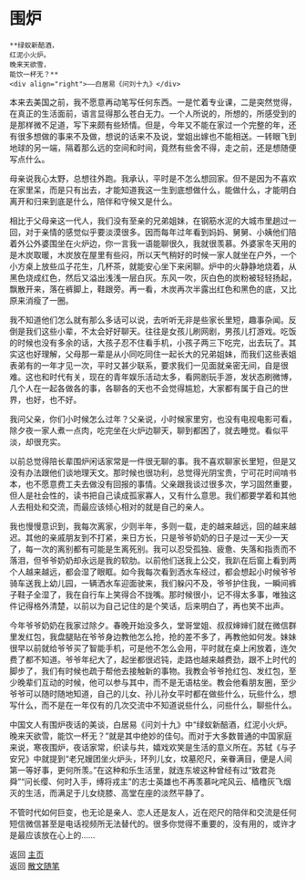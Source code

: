 # 围炉

```{tip} 
**绿蚁新醅酒，  
红泥小火炉。  
晚来天欲雪，  
能饮一杯无？**     
<div align="right">——白居易《问刘十九》</div>
```

本来去美国之前，我不愿意再动笔写任何东西。一是忙着专业课，二是突然觉得，在真正的生活面前，语言显得那么苍白无力。一个人所说的，所想的，所感受到的是那样微不足道，写下来颇有些矫情。但是，今年又不能在家过一个完整的年，还有很多想做的事来不及做，想说的话来不及说，堂姐出嫁也不能相送。一转眼飞到地球的另一端，隔着那么远的空间和时间，竟然有些舍不得，走之前，还是想随便写点什么。

母亲说我心太野，总想往外跑。我承认，平时是不怎么想回家。但不是因为不喜欢在家里呆，而是只有出去，才能知道我这一生到底想做什么，能做什么，才能明白离开和归来到底是什么，陪伴和守候又是什么。

相比于父母亲这一代人，我们没有至亲的兄弟姐妹，在钢筋水泥的大城市里趟过一回，对于亲情的感觉似乎要淡漠很多。因而每年过年看到妈妈、舅舅、小姨他们陪着外公外婆围坐在火炉边，你一言我一语能聊很久，我就很羡慕。外婆家冬天用的是木炭取暖，木炭放在屋里有些闷，所以天气稍好的时候一家人就坐在户外，一个小方桌上放些瓜子花生，几杯茶，就能安心坐下来闲聊。炉中的火静静地烧着，从黑色烧成红色，然后又溢出浅浅一层白灰。东风一吹，灰白色的炭粉被轻轻扬起，飘散开来，落在裤脚上，鞋跟旁。再一看，木炭再次半露出红色和黑色的底，又比原来消瘦了一圈。

我不知道他们怎么就有那么多话可以说，去听听无非是些家长里短，趣事杂闻。反倒是我们这些小辈，不太会好好聊天。往往是女孩儿刷网剧，男孩儿打游戏。吃饭的时候也没有多余的话，大孩子忍不住看手机，小孩子两三下吃完，出去玩了。其实这也好理解，父母那一辈是从小同吃同住一起长大的兄弟姐妹，而我们这些表姐表弟有的一年才见一次，平时又甚少联系，要求我们一见面就亲密无间，自是很难。这也和时代有关，现在的青年娱乐活动太多，看网剧玩手游，发状态刷微博，几个人在一起各做各的事，各聊各的天也不会觉得尴尬，大家都有属于自己的世界，也好，也不好。

我问父亲，你们小时候怎么过年？父亲说，小时候家里穷，也没有电视电影可看，除夕夜一家人煮一点肉，吃完坐在火炉边聊天，聊到都困了，就去睡觉。看似平淡，却很充实。

以前总觉得陪长辈围炉闲话家常是一件很无聊的事。我不喜欢聊家长里短，但是又没有办法跟他们谈地理天文。那时候也很功利，总觉得光阴宝贵，宁可花时间啃书本，也不愿意费工夫去做没有回报的事情。父亲跟我谈过很多次，学习固然重要，但人是社会性的，读书把自己读成孤家寡人，又有什么意思。我们都要学着和其他人去相处和交流，而最应该倾心相对的就是自己的亲人。

我也慢慢意识到，我每次离家，少则半年，多则一载，走的越来越远，回的越来越迟。其他的亲戚朋友到不打紧，来日方长，只是爷爷奶奶的日子是过一天少一天了，每一次的离别都有可能是生离死别。我可以忍受孤独、疲惫、失落和指责而不落泪，但爷爷奶奶却永远是我的软肋。以前他们送我上公交，我趴在后窗上看到两个人越来越远，都会湿了眼眶。如今我每次看到洒水车经过，都会想起小时候爷爷骑车送我上幼儿园，一辆洒水车迎面驶来，我们躲闪不及，爷爷护住我，一瞬间裤子鞋子全湿了，我在自行车上笑得合不拢嘴。那时候很小，记不得太多事，唯独这件记得格外清楚，以前以为自己记住的是个笑话，后来明白了，再也笑不出声。

今年爷爷奶奶在我家过除夕。春晚开始没多久，堂哥堂姐、叔叔婶婶们就在微信群里发红包，我盘腿贴在爷爷身边教他怎么抢，抢的差不多了，再教他如何发。妹妹很早以前就给爷爷买了智能手机，可是他不怎么会用，平时就在桌上闲放着，连欠费了都不知道。爷爷年纪大了，起坐都很迟钝，走路也越来越费劲，跟不上时代的脚步了，我们有时候也疏于帮他去接触新的事物。我教会爷爷抢红包、发红包，至少晚辈们互动的时候，他可以参与其中，而不是无语枯坐。教会他看朋友圈，至少爷爷可以随时随地知道，自己的儿女、孙儿孙女平时都在做些什么，玩些什么，想写什么，而不是在一年仅有的几次交流中不知道说些什么，问些什么，聊些什么。

中国文人有围炉夜话的美谈，白居易《问刘十九》中“绿蚁新醅酒，红泥小火炉。晚来天欲雪，能饮一杯无？”就是其中绝妙的佳句。而对于大多数普通的中国家庭来说，寒夜围炉，夜话家常，织读与共，嬉戏欢笑是生活的意义所在。苏轼《与子安兄》中就提到“老兄嫂团坐火炉头，环列儿女，坟墓咫尺，亲眷满目，便是人间第一等好事，更何所羡。”在这种和乐生活里，就连东坡这种曾经有过“致君尧舜”“问长缨、何时入手，缚将戎主”的志士英雄也不再羡慕叱咤风云、樯橹灰飞烟灭的生活，而满足于儿女绕膝、高堂在座的淡然平静了。

不管时代如何巨变，也无论是亲人、恋人还是友人，近在咫尺的陪伴和交流是任何短信微信甚至是电话视频所无法替代的。很多你觉得不重要的，没有用的，或许才是最应该放在心上的……



返回 [主页](../../../intro.md)   
返回 [散文随笔](../../../posts/essaycollection.md)